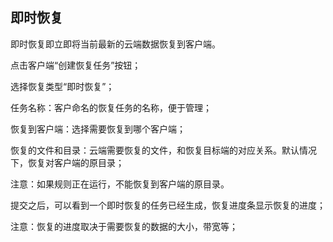 ## 即时恢复

即时恢复即立即将当前最新的云端数据恢复到客户端。

点击客户端“创建恢复任务”按钮；

选择恢复类型“即时恢复”；

任务名称：客户命名的恢复任务的名称，便于管理；

恢复到客户端：选择需要恢复到哪个客户端；

恢复的文件和目录：云端需要恢复的文件，和恢复目标端的对应关系。默认情况下，恢复对客户端的原目录；

注意：如果规则正在运行，不能恢复到客户端的原目录。

提交之后，可以看到一个即时恢复的任务已经生成，恢复进度条显示恢复的进度；

注意：恢复的进度取决于需要恢复的数据的大小，带宽等；